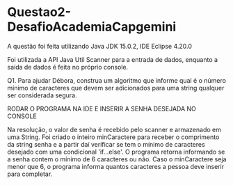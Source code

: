 # Questao2-DesafioAcademiaCapgemini

A questão foi feita utilizando Java JDK 15.0.2, IDE Eclipse 4.20.0

Foi utilizada a API Java Util Scanner para a entrada de dados, enquanto a saída de dados é feita no próprio console.

Q1. Para ajudar Débora, construa um algoritmo que informe qual é o número mínimo de caracteres que devem ser adicionados para uma string qualquer ser considerada segura.
   
RODAR O PROGRAMA NA IDE E INSERIR A SENHA DESEJADA NO CONSOLE

Na resolução, o valor de senha é recebido pelo scanner e armazenado em uma String. Foi criado o inteiro minCaractere para receber o comprimento da string senha e a partir daí verificar se tem o mínimo de caracteres desejado com uma condicional 'if...else'. O programa retorna informando se a senha contem o mínimo de 6 caracteres ou não. Caso o minCaractere seja menor que 6, o programa informa quantos caracteres a pessoa deve inserir para completar.
